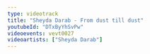 ```yaml
---
type: videotrack
title: "Sheyda Darab - From dust till dust"
youtubeId: "DTxByYhSvPw"
videoevents: vevt0027
videoartists: ["Sheyda Darab"]
---
```

